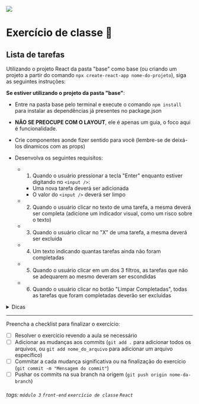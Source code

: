 ![](https://i.imgur.com/xG74tOh.png)

# Exercício de classe 🏫

## Lista de tarefas

Utilizando o projeto React da pasta "base" como base (ou criando um projeto a partir do comando `npx create-react-app nome-do-projeto`), siga as seguintes instruções:

**Se estiver utilizando o projeto da pasta "base"**:

- Entre na pasta base pelo terminal e execute o comando `npm install` para instalar as dependências já presentes no package.json

- **NÃO SE PREOCUPE COM O LAYOUT**, ele é apenas um guia, o foco aqui é funcionalidade.
- Crie componentes aonde fizer sentido para você (lembre-se de deixá-los dinamicos com as props)
- Desenvolva os seguintes requisitos:
  - 1. Quando o usuário pressionar a tecla "Enter" enquanto estiver digitando no `<input />`:
    - Uma nova tarefa deverá ser adicionada
    - O valor do `<input />` deverá ser limpo
  - 2. Quando o usuário clicar no texto de uma tarefa, a mesma deverá ser completa (adicione um indicador visual, como um risco sobre o texto)
  - 3. Quando o usuário clicar no "X" de uma tarefa, a mesma deverá ser excluida
  - 4. Um texto indicando quantas tarefas ainda não foram completadas
  - 5. Quando o usuário clicar em um dos 3 filtros, as tarefas que não se adequarem ao mesmo deveram ser escondidas
  - 6. Quando o usuário clicar no botão "Limpar Completadas", todas as tarefas que foram completadas deverão ser excluidas

<details>
  <summary>
    Dicas
  </summary>
  <ul>
    <li>
      4. e 5. Utilize do método <code>filter</code> para esconder as tarefas de acordo com o filtro e para pegar o número de tarefas que não foram completadas
    </li>
  </ul>
</details>

---

Preencha a checklist para finalizar o exercício:

- [ ] Resolver o exercício revendo a aula se necessário
- [ ] Adicionar as mudanças aos commits (`git add .` para adicionar todos os arquivos, ou `git add nome_do_arquivo` para adicionar um arquivo específico)
- [ ] Commitar a cada mudança significativa ou na finalização do exercício (`git commit -m "Mensagem do commit"`)
- [ ] Pushar os commits na sua branch na origem (`git push origin nome-da-branch`)

###### tags: `módulo 3` `front-end` `exercício de classe` `React`

